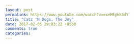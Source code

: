 ```yaml
---
layout: post
permalink: https://www.youtube.com/watch?v=exeHEykK6dY
title: "Catz 'N Dogs, The Joy"
date: 2017-02-06 20:03:22 +0530
comments: true
categories: 
---
```

